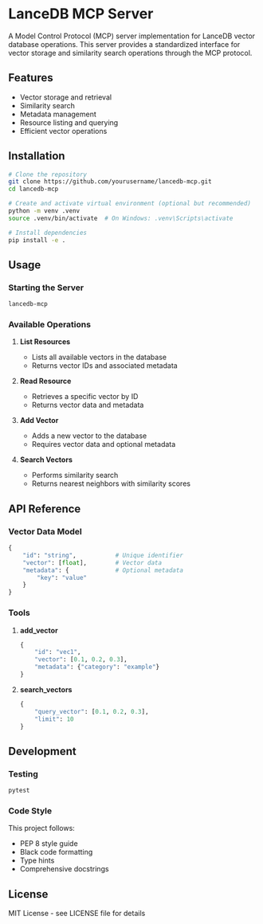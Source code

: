 # LanceDB MCP Server 

A Model Control Protocol (MCP) server implementation for LanceDB vector database operations. This server provides a standardized interface for vector storage and similarity search operations through the MCP protocol.

## Features 

- Vector storage and retrieval
- Similarity search
- Metadata management
- Resource listing and querying
- Efficient vector operations

## Installation 

```bash
# Clone the repository
git clone https://github.com/yourusername/lancedb-mcp.git
cd lancedb-mcp

# Create and activate virtual environment (optional but recommended)
python -m venv .venv
source .venv/bin/activate  # On Windows: .venv\Scripts\activate

# Install dependencies
pip install -e .
```

## Usage 

### Starting the Server

```bash
lancedb-mcp
```

### Available Operations

1. **List Resources**
   - Lists all available vectors in the database
   - Returns vector IDs and associated metadata

2. **Read Resource**
   - Retrieves a specific vector by ID
   - Returns vector data and metadata

3. **Add Vector**
   - Adds a new vector to the database
   - Requires vector data and optional metadata

4. **Search Vectors**
   - Performs similarity search
   - Returns nearest neighbors with similarity scores

## API Reference 

### Vector Data Model

```python
{
    "id": "string",           # Unique identifier
    "vector": [float],        # Vector data
    "metadata": {             # Optional metadata
        "key": "value"
    }
}
```

### Tools

1. **add_vector**
   ```python
   {
       "id": "vec1",
       "vector": [0.1, 0.2, 0.3],
       "metadata": {"category": "example"}
   }
   ```

2. **search_vectors**
   ```python
   {
       "query_vector": [0.1, 0.2, 0.3],
       "limit": 10
   }
   ```

## Development 

### Testing

```bash
pytest
```

### Code Style

This project follows:
- PEP 8 style guide
- Black code formatting
- Type hints
- Comprehensive docstrings

## License 

MIT License - see LICENSE file for details